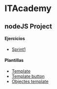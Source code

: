 # ITAcademy

## nodeJS Project

#### Ejercicios
+ [Sprint1](sprint1/1.javascript_basic)

#### Plantillas

+ [Template](templates/template.js)
+ [Template button](templates/butttontemplate.js)
+ [Objectes template](templates/objectes.js)


